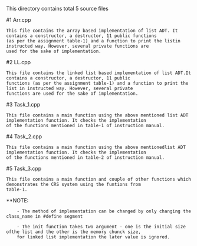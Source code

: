 This directory contains total 5 source files


#1 Arr.cpp


    This file contains the array based implementation of list ADT. It contains a constructor, a destructor, 11 public functions 
    (as per the assignment table-1) and a function to print the listin instructed way. However, several private functions are
    used for the sake of implementation.
#2 LL.cpp


    This file contains the linked list based implementation of list ADT.It contains a constructor, a destructor, 11 public 
    functions (as per the assignment table-1) and a function to print the list in instructed way. However, several private 
    functions are used for the sake of implementation.
#3 Task_1.cpp


    This file contains a main function using the above mentioned list ADT implementation function. It checks the implementation
    of the functions mentioned in table-1 of instruction manual.
#4 Task_2.cpp


    This file contains a main function using the above mentionedlist ADT implementation function. It checks the implementation
    of the functions mentioned in table-2 of instruction manual.
#5 Task_3.cpp


    This file contains a main function and couple of other functions which demonstrates the CRS system using the funtions from 
    table-1.


**NOTE: 

        - The method of implementation can be changed by only changing the class_name in #define segment

        - The init function takes two argument - one is the initial size ofthe list and the other is the memory chunck size, 
        for linked list implementation the later value is ignored.
